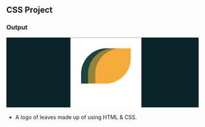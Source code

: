 ## CSS Project 

### Output

![CSSdrawing](output.png)

- A logo of leaves made up of using HTML & CSS.
